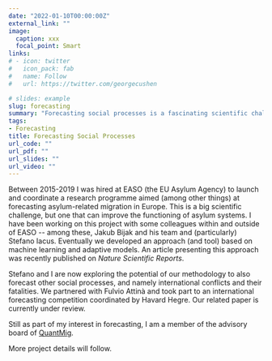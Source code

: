 ```yaml
---
date: "2022-01-10T00:00:00Z"
external_link: ""
image:
  caption: xxx
  focal_point: Smart
links:
# - icon: twitter
#   icon_pack: fab
#   name: Follow
#   url: https://twitter.com/georgecushen

# slides: example
slug: forecasting
summary: "Forecasting social processes is a fascinating scientific challenge."
tags:
- Forecasting
title: Forecasting Social Processes
url_code: ""
url_pdf: ""
url_slides: ""
url_video: ""
---
```


Between 2015-2019 I was hired at EASO (the EU Asylum Agency) to launch and coordinate a research programme aimed (among other things) at forecasting asylum-related migration in Europe. This is a big scientific challenge, but one that can improve the functioning of asylum systems. I have been working on this project with some colleagues within and outside of EASO -- among these, Jakub Bijak and his team and (particularly) Stefano Iacus. Eventually we developed an approach (and tool) based on machine learning and adaptive models. An article presenting this approach was recently published on *Nature Scientific Reports*.

Stefano and I are now exploring the potential of our methodology to also forecast other social processes, and namely international conflicts and their fatalities. We partnered with Fulvio Attinà and took part to an international forecasting competition coordinated by Havard Hegre. Our related paper is currently under review.

Still as part of my interest in forecasting, I am a member of the advisory board of [QuantMig](https://www.quantmig.eu/).

More project details will follow.
